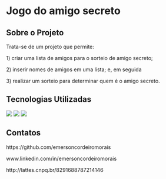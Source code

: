 <h1>Jogo do amigo secreto</h1>

<h2> Sobre o Projeto </h2>
<p>Trata-se de um projeto que permite: </p>
<p>  1) criar uma lista de amigos para o sorteio de amigo secreto; </p>
<p>  2) inserir nomes de amigos em uma lista; e, em seguida </p>
<p>  3) realizar um sorteio para determinar quem é o amigo  secreto. </p>

##  Tecnologias Utilizadas
<div>
  <img src="https://img.shields.io/badge/HTML-239120?style=for-the-badge&logo=html5&logoColor=white">
  <img src="https://img.shields.io/badge/CSS-239120?&style=for-the-badge&logo=css3&logoColor=white">
  <img src="https://img.shields.io/badge/JavaScript-F7DF1E?style=for-the-badge&logo=javascript&logoColor=black">
</div>
<h2> Contatos </h2>
<p> https://github.com/emersoncordeiromorais </p>
<p> www.linkedin.com/in/emersoncordeiromorais </p>
<p> http://lattes.cnpq.br/8291688787214146 </p>
